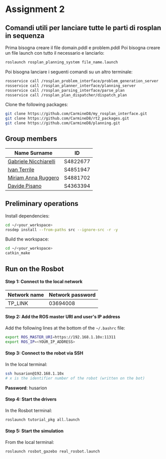 # Assignment 2

## Comandi utili per lanciare tutte le parti di rosplan in sequenza

Prima bisogna creare il file domain.pddl e problem.pddl
Poi bisogna creare un file launch con tutto il necessario e lanciarlo:
```bash
roslaunch rosplan_planning_system file_name.launch
```

Poi bisogna lanciare i seguenti comandi su un altro terminale:
```bash
rosservice call /rosplan_problem_interface/problem_generation_server
rosservice call /rosplan_planner_interface/planning_server
rosservice call /rosplan_parsing_interface/parse_plan
rosservice call /rosplan_plan_dispatcher/dispatch_plan
```

Clone the following packages:
```bash
git clone https://github.com/CarmineD8/my_rosplan_interface.git
git clone https://github.com/CarmineD8/rt2_packages.git
git clone https://github.com/CarmineD8/planning.git
```

## Group members

| Name Surname          | ID       |
| --------------------- | -------- |
| [Gabriele Nicchiarelli](https://github.com/gabri00) | S4822677 |
| [Ivan Terrile](https://github.com/Ivanterry00)         | S4851947 |
| [Miriam Anna Ruggero](https://github.com/Miryru)   | S4881702 |
| [Davide Pisano](https://github.com/DavidePisano)        | S4363394 |

## Preliminary operations

Install dependencies:

```bash
cd ~/<your_workspace>
rosdep install --from-paths src --ignore-src -r -y
```

Build the workspace:

```bash
cd ~/<your_workspace>
catkin_make
```

## Run on the Rosbot

#### Step 1: Connect to the local network

| Network name | Network password |
| ------------ | ---------------- |
| TP_LINK      | 03694008         |

#### Step 2: Add the ROS master URI and user's IP address

Add the following lines at the bottom of the `~/.bashrc` file:

```bash
export ROS_MASTER_URI=https://192.168.1.10x:11311
export ROS_IP=<YOUR_IP_ADDRESS>
```

#### Step 3: Connect to the robot via SSH

In the local terminal:

```bash
ssh husarion@192.168.1.10x
# x is the identifier number of the robot (written on the bot)
```

**Password**: husarion

#### Step 4: Start the drivers

In the Rosbot terminal:

```bash
roslaunch tutorial_pkg all.launch
```

#### Step 5: Start the simulation

From the local terminal:

```bash
roslaunch rosbot_gazebo real_rosbot.launch
```
